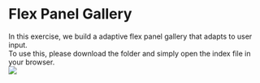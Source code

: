 # Flex Panel Gallery
In this exercise, we build a adaptive flex panel gallery that adapts to user input. \
To use this, please download the folder and simply open the index file in your browser. \
![](FlexPanelGallery.gif)
